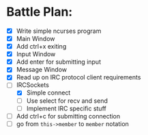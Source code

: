 # Battle Plan:

- [x] Write simple ncurses program
- [x] Main Window
- [x] Add ctrl+x exiting
- [x] Input Window
- [x] Add enter for submitting input
- [x] Message Window
- [x] Read up on IRC protocol client requirements
- [ ] IRCSockets
  - [x] Simple connect
  - [ ] Use select for recv and send
  - [ ] Implement IRC specific stuff
- [ ] Add ctrl+c for submitting connection
- [ ] go from `this->member` to `member` notation
